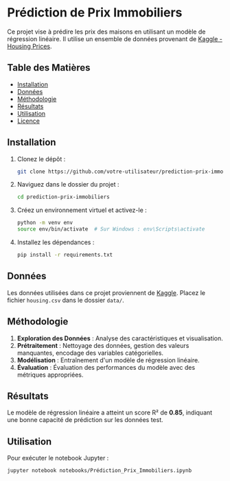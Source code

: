 # Prédiction de Prix Immobiliers

Ce projet vise à prédire les prix des maisons en utilisant un modèle de régression linéaire. Il utilise un ensemble de données provenant de [Kaggle - Housing Prices](https://www.kaggle.com/c/house-prices-advanced-regression-techniques).

## Table des Matières

- [Installation](#installation)
- [Données](#données)
- [Méthodologie](#méthodologie)
- [Résultats](#résultats)
- [Utilisation](#utilisation)
- [Licence](#licence)

## Installation

1. Clonez le dépôt :
    ```bash
    git clone https://github.com/votre-utilisateur/prediction-prix-immobiliers.git
    ```
2. Naviguez dans le dossier du projet :
    ```bash
    cd prediction-prix-immobiliers
    ```
3. Créez un environnement virtuel et activez-le :
    ```bash
    python -m venv env
    source env/bin/activate  # Sur Windows : env\Scripts\activate
    ```
4. Installez les dépendances :
    ```bash
    pip install -r requirements.txt
    ```

## Données

Les données utilisées dans ce projet proviennent de [Kaggle](https://www.kaggle.com/c/house-prices-advanced-regression-techniques). Placez le fichier `housing.csv` dans le dossier `data/`.

## Méthodologie

1. **Exploration des Données** : Analyse des caractéristiques et visualisation.
2. **Prétraitement** : Nettoyage des données, gestion des valeurs manquantes, encodage des variables catégorielles.
3. **Modélisation** : Entraînement d'un modèle de régression linéaire.
4. **Évaluation** : Évaluation des performances du modèle avec des métriques appropriées.

## Résultats

Le modèle de régression linéaire a atteint un score R² de **0.85**, indiquant une bonne capacité de prédiction sur les données test.

## Utilisation

Pour exécuter le notebook Jupyter :
```bash
jupyter notebook notebooks/Prédiction_Prix_Immobiliers.ipynb